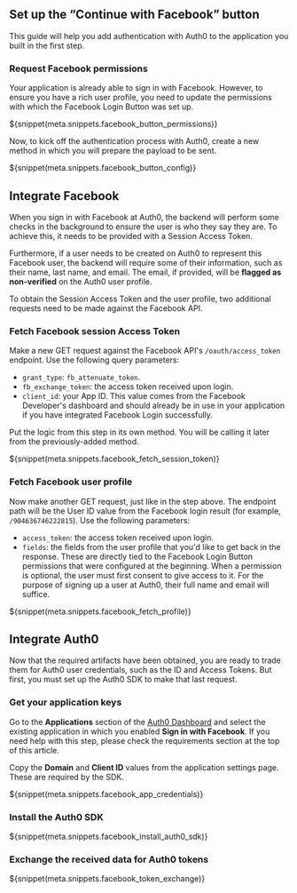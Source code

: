 ## Set up the “Continue with Facebook” button

This guide will help you add authentication with Auth0 to the application you built in the first step.

### Request Facebook permissions

Your application is already able to sign in with Facebook. However, to ensure you have a rich user profile, you need to update the permissions with which the Facebook Login Button was set up.

${snippet(meta.snippets.facebook_button_permissions)}

Now, to kick off the authentication process with Auth0, create a new method in which you will prepare the payload to be sent. 

${snippet(meta.snippets.facebook_button_config)}

## Integrate Facebook

When you sign in with Facebook at Auth0, the backend will perform some checks in the background to ensure the user is who they say they are. To achieve this, it needs to be provided with a Session Access Token. 

Furthermore, if a user needs to be created on Auth0 to represent this Facebook user, the backend will require some of their information, such as their name, last name, and email. The email, if provided, will be **flagged as non-verified** on the Auth0 user profile.

To obtain the Session Access Token and the user profile, two additional requests need to be made against the Facebook API.

### Fetch Facebook session Access Token

Make a new GET request against the Facebook API's `/oauth/access_token` endpoint.
Use the following query parameters:
- `grant_type`: `fb_attenuate_token`.
- `fb_exchange_token`: the access token received upon login.
- `client_id`: your App ID. This value comes from the Facebook Developer's dashboard and should already be in use in your application if you have integrated Facebook Login successfully.

Put the logic from this step in its own method. You will be calling it later from the previously-added method.

${snippet(meta.snippets.facebook_fetch_session_token)}

### Fetch Facebook user profile

Now make another GET request, just like in the step above. The endpoint path will be the User ID value from the Facebook login result (for example, `/904636746222815`).
Use the following parameters:
- `access_token`: the access token received upon login.
- `fields`: the fields from the user profile that you'd like to get back in the response. These are directly tied to the Facebook Login Button permissions that were configured at the beginning. When a permission is optional, the user must first consent to give access to it. For the purpose of signing up a user at Auth0, their full name and email will suffice. 

${snippet(meta.snippets.facebook_fetch_profile)}

## Integrate Auth0

Now that the required artifacts have been obtained, you are ready to trade them for Auth0 user credentials, such as the ID and Access Tokens. But first, you must set up the Auth0 SDK to make that last request.

### Get your application keys

Go to the **Applications** section of the [Auth0 Dashboard](https://manage.auth0.com/) and select the existing application in which you enabled **Sign in with Facebook**. If you need help with this step, please check the requirements section at the top of this article.

Copy the **Domain** and **Client ID** values from the application settings page. These are required by the SDK.

${snippet(meta.snippets.facebook_app_credentials)}

### Install the Auth0 SDK

${snippet(meta.snippets.facebook_install_auth0_sdk)}

### Exchange the received data for Auth0 tokens

${snippet(meta.snippets.facebook_token_exchange)}
